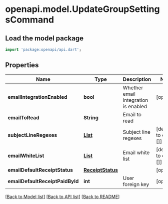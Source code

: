 # openapi.model.UpdateGroupSettingsCommand

## Load the model package
```dart
import 'package:openapi/api.dart';
```

## Properties
Name | Type | Description | Notes
------------ | ------------- | ------------- | -------------
**emailIntegrationEnabled** | **bool** | Whether email integration is enabled | [optional] 
**emailToRead** | **String** | Email to read | 
**subjectLineRegexes** | [**List<SubjectLineRegex>**](SubjectLineRegex.md) | Subject line regexes | [default to const []]
**emailWhiteList** | [**List<GroupSettingsWhiteListEmail>**](GroupSettingsWhiteListEmail.md) | Email white list | [default to const []]
**emailDefaultReceiptStatus** | [**ReceiptStatus**](ReceiptStatus.md) |  | [optional] 
**emailDefaultReceiptPaidById** | **int** | User foreign key | [optional] 

[[Back to Model list]](../README.md#documentation-for-models) [[Back to API list]](../README.md#documentation-for-api-endpoints) [[Back to README]](../README.md)


